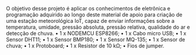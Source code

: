 O objetivo desse projeto é aplicar os conhecimentos de eletrônica e programação adquirido ao longo deste material de apoio para criação de uma estação meteorológica IoT, capaz de enviar informações sobre a temperatura, umidade, pressão absoluta, pressão relativa, qualidade do ar e detecção de chuva.
• 1 x NODEMCU ESP8266; • 
1 x Cabo micro USB; • 
1 x Sensor DHT11; • 
1 x Sensor BMP180; • 
1 x Sensor MQ-135; • 
1 x Sensor de chuva; • 
1 x Protoboard; • 
1 x Resistor de 10 kΩ; • 
Fios de jumper.
